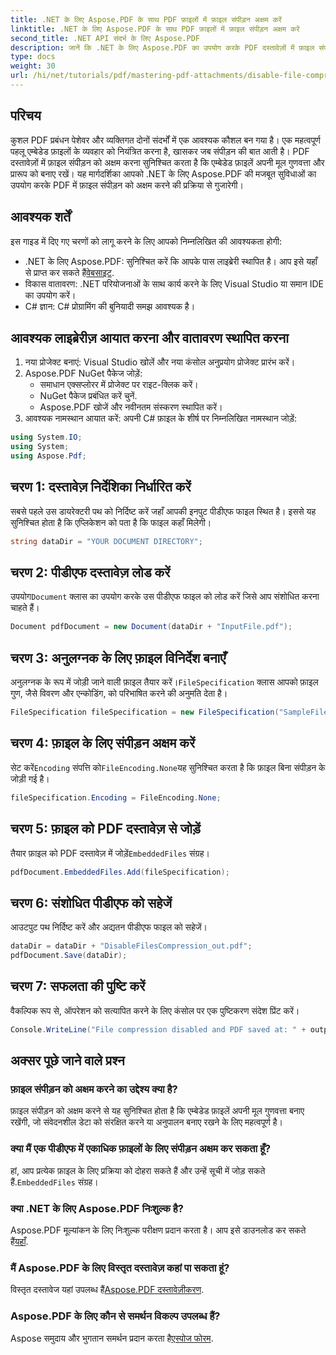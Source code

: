 ```yaml
---
title: .NET के लिए Aspose.PDF के साथ PDF फ़ाइलों में फ़ाइल संपीड़न अक्षम करें
linktitle: .NET के लिए Aspose.PDF के साथ PDF फ़ाइलों में फ़ाइल संपीड़न अक्षम करें
second_title: .NET API संदर्भ के लिए Aspose.PDF
description: जानें कि .NET के लिए Aspose.PDF का उपयोग करके PDF दस्तावेज़ों में फ़ाइल संपीड़न को कैसे अक्षम किया जाए। यह विस्तृत ट्यूटोरियल आपको एम्बेडेड फ़ाइलों को सुनिश्चित करने के लिए चरण-दर-चरण प्रक्रिया के माध्यम से मार्गदर्शन करता है।
type: docs
weight: 30
url: /hi/net/tutorials/pdf/mastering-pdf-attachments/disable-file-compression-in-pdf-files/
---
```

## परिचय

कुशल PDF प्रबंधन पेशेवर और व्यक्तिगत दोनों संदर्भों में एक आवश्यक कौशल बन गया है। एक महत्वपूर्ण पहलू एम्बेडेड फ़ाइलों के व्यवहार को नियंत्रित करना है, खासकर जब संपीड़न की बात आती है। PDF दस्तावेज़ों में फ़ाइल संपीड़न को अक्षम करना सुनिश्चित करता है कि एम्बेडेड फ़ाइलें अपनी मूल गुणवत्ता और प्रारूप को बनाए रखें। यह मार्गदर्शिका आपको .NET के लिए Aspose.PDF की मजबूत सुविधाओं का उपयोग करके PDF में फ़ाइल संपीड़न को अक्षम करने की प्रक्रिया से गुजारेगी।

## आवश्यक शर्तें

इस गाइड में दिए गए चरणों को लागू करने के लिए आपको निम्नलिखित की आवश्यकता होगी:

-  .NET के लिए Aspose.PDF: सुनिश्चित करें कि आपके पास लाइब्रेरी स्थापित है। आप इसे यहाँ से प्राप्त कर सकते हैं[वेबसाइट](https://releases.aspose.com/pdf/net/).  
- विकास वातावरण: .NET परियोजनाओं के साथ कार्य करने के लिए Visual Studio या समान IDE का उपयोग करें।
- C# ज्ञान: C# प्रोग्रामिंग की बुनियादी समझ आवश्यक है।

## आवश्यक लाइब्रेरीज़ आयात करना और वातावरण स्थापित करना

1. नया प्रोजेक्ट बनाएं: Visual Studio खोलें और नया कंसोल अनुप्रयोग प्रोजेक्ट प्रारंभ करें।
2. Aspose.PDF NuGet पैकेज जोड़ें:
   - समाधान एक्सप्लोरर में प्रोजेक्ट पर राइट-क्लिक करें।
   - NuGet पैकेज प्रबंधित करें चुनें.
   - Aspose.PDF खोजें और नवीनतम संस्करण स्थापित करें।
3. आवश्यक नामस्थान आयात करें:
   अपनी C# फ़ाइल के शीर्ष पर निम्नलिखित नामस्थान जोड़ें:

```csharp
using System.IO;
using System;
using Aspose.Pdf;
```

## चरण 1: दस्तावेज़ निर्देशिका निर्धारित करें

सबसे पहले उस डायरेक्टरी पथ को निर्दिष्ट करें जहाँ आपकी इनपुट पीडीएफ फाइल स्थित है। इससे यह सुनिश्चित होता है कि एप्लिकेशन को पता है कि फाइल कहाँ मिलेगी।

```csharp
string dataDir = "YOUR DOCUMENT DIRECTORY";
```

## चरण 2: पीडीएफ दस्तावेज़ लोड करें

 उपयोग`Document` क्लास का उपयोग करके उस पीडीएफ फाइल को लोड करें जिसे आप संशोधित करना चाहते हैं।

```csharp
Document pdfDocument = new Document(dataDir + "InputFile.pdf");
```

## चरण 3: अनुलग्नक के लिए फ़ाइल विनिर्देश बनाएँ

 अनुलग्नक के रूप में जोड़ी जाने वाली फ़ाइल तैयार करें।`FileSpecification` क्लास आपको फ़ाइल गुण, जैसे विवरण और एन्कोडिंग, को परिभाषित करने की अनुमति देता है।

```csharp
FileSpecification fileSpecification = new FileSpecification("SampleFile.txt", "Sample text file");
```

## चरण 4: फ़ाइल के लिए संपीड़न अक्षम करें

 सेट करें`Encoding` संपत्ति को`FileEncoding.None`यह सुनिश्चित करता है कि फ़ाइल बिना संपीड़न के जोड़ी गई है।

```csharp
fileSpecification.Encoding = FileEncoding.None;
```

## चरण 5: फ़ाइल को PDF दस्तावेज़ से जोड़ें

 तैयार फ़ाइल को PDF दस्तावेज़ में जोड़ें`EmbeddedFiles` संग्रह।

```csharp
pdfDocument.EmbeddedFiles.Add(fileSpecification);
```

## चरण 6: संशोधित पीडीएफ को सहेजें

आउटपुट पथ निर्दिष्ट करें और अद्यतन पीडीएफ फाइल को सहेजें।

```csharp
dataDir = dataDir + "DisableFilesCompression_out.pdf";
pdfDocument.Save(dataDir);
```

## चरण 7: सफलता की पुष्टि करें

वैकल्पिक रूप से, ऑपरेशन को सत्यापित करने के लिए कंसोल पर एक पुष्टिकरण संदेश प्रिंट करें।

```csharp
Console.WriteLine("File compression disabled and PDF saved at: " + outputFile);
```

## अक्सर पूछे जाने वाले प्रश्न

### फ़ाइल संपीड़न को अक्षम करने का उद्देश्य क्या है?
फ़ाइल संपीड़न को अक्षम करने से यह सुनिश्चित होता है कि एम्बेडेड फ़ाइलें अपनी मूल गुणवत्ता बनाए रखेंगी, जो संवेदनशील डेटा को संरक्षित करने या अनुपालन बनाए रखने के लिए महत्वपूर्ण है।

### क्या मैं एक पीडीएफ में एकाधिक फ़ाइलों के लिए संपीड़न अक्षम कर सकता हूँ?
 हां, आप प्रत्येक फ़ाइल के लिए प्रक्रिया को दोहरा सकते हैं और उन्हें सूची में जोड़ सकते हैं.`EmbeddedFiles` संग्रह।

### क्या .NET के लिए Aspose.PDF निःशुल्क है?
 Aspose.PDF मूल्यांकन के लिए निःशुल्क परीक्षण प्रदान करता है। आप इसे डाउनलोड कर सकते हैं[यहाँ](https://releases.aspose.com/).

### मैं Aspose.PDF के लिए विस्तृत दस्तावेज़ कहां पा सकता हूं?
 विस्तृत दस्तावेज यहां उपलब्ध हैं[Aspose.PDF दस्तावेज़ीकरण](https://reference.aspose.com/pdf/net/).

### Aspose.PDF के लिए कौन से समर्थन विकल्प उपलब्ध हैं?
 Aspose समुदाय और भुगतान समर्थन प्रदान करता है[एस्पोज फोरम](https://forum.aspose.com/c/pdf/10).